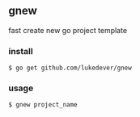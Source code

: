 ## gnew

fast create new go project template

### install

```shell
$ go get github.com/lukedever/gnew
```

### usage

```shell
$ gnew project_name
```
